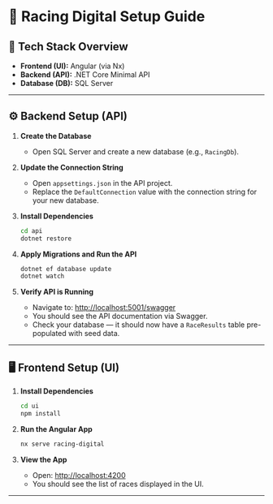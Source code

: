 # 🏁 Racing Digital Setup Guide

## 🧱 Tech Stack Overview

- **Frontend (UI):** Angular (via Nx)
- **Backend (API):** .NET Core Minimal API
- **Database (DB):** SQL Server

---

## ⚙️ Backend Setup (API)

1. **Create the Database**

   - Open SQL Server and create a new database (e.g., `RacingDb`).

2. **Update the Connection String**

   - Open `appsettings.json` in the API project.
   - Replace the `DefaultConnection` value with the connection string for your new database.

3. **Install Dependencies**

   ```bash
   cd api
   dotnet restore
   ```

4. **Apply Migrations and Run the API**

   ```bash
   dotnet ef database update
   dotnet watch
   ```

5. **Verify API is Running**

   - Navigate to: [http://localhost:5001/swagger](http://localhost:5001/swagger)
   - You should see the API documentation via Swagger.
   - Check your database — it should now have a `RaceResults` table pre-populated with seed data.

---

## 🖥️ Frontend Setup (UI)

1. **Install Dependencies**

   ```bash
   cd ui
   npm install
   ```

2. **Run the Angular App**

   ```bash
   nx serve racing-digital
   ```

3. **View the App**

   - Open: [http://localhost:4200](http://localhost:4200)
   - You should see the list of races displayed in the UI.

---
